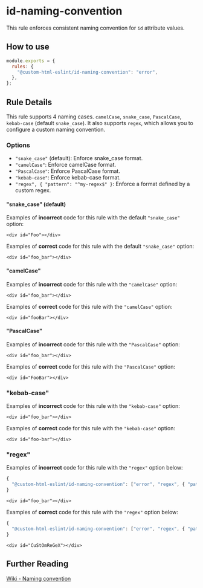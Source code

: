 # id-naming-convention

This rule enforces consistent naming convention for `id` attribute values.

## How to use

```js,.eslintrc.js
module.exports = {
  rules: {
    "@custom-html-eslint/id-naming-convention": "error",
  },
};
```

## Rule Details

This rule supports 4 naming cases. `camelCase`, `snake_case`, `PascalCase`, `kebab-case` (default `snake_case`). It also supports `regex`, which allows you to configure a custom naming convention.

### Options

- `"snake_case"` (default): Enforce snake_case format.
- `"camelCase"`: Enforce camelCase format.
- `"PascalCase"`: Enforce PascalCase format.
- `"kebab-case"`: Enforce kebab-case format.
- `"regex", { "pattern": "^my-regex$" }`: Enforce a format defined by a custom regex.

#### "snake_case" (default)

Examples of **incorrect** code for this rule with the default `"snake_case"` option:

```html,incorrect
<div id="Foo"></div>
```

Examples of **correct** code for this rule with the default `"snake_case"` option:

```html,correct
<div id="foo_bar"></div>
```

#### "camelCase"

Examples of **incorrect** code for this rule with the `"camelCase"` option:

```html,incorrect
<div id="foo_bar"></div>
```

Examples of **correct** code for this rule with the `"camelCase"` option:

```html,correct
<div id="fooBar"></div>
```

#### "PascalCase"

Examples of **incorrect** code for this rule with the `"PascalCase"` option:

```html,incorrect
<div id="foo_bar"></div>
```

Examples of **correct** code for this rule with the `"PascalCase"` option:

```html,correct
<div id="FooBar"></div>
```

### "kebab-case"

Examples of **incorrect** code for this rule with the `"kebab-case"` option:

```html,incorrect
<div id="foo_bar"></div>
```

Examples of **correct** code for this rule with the `"kebab-case"` option:

```html,correct
<div id="foo-bar"></div>
```

### "regex"

Examples of **incorrect** code for this rule with the `"regex"` option below:

```js
{
  "@custom-html-eslint/id-naming-convention": ["error", "regex", { "pattern": "^([A-Z][a-z])+[A-Z]?$" }]
}
```

```html,incorrect
<div id="foo_bar"></div>
```

Examples of **correct** code for this rule with the `"regex"` option below:

```js
{
  "@custom-html-eslint/id-naming-convention": ["error", "regex", { "pattern": "^([A-Z][a-z])+[A-Z]?$" }]
}
```

```html,correct
<div id="CuStOmReGeX"></div>
```

## Further Reading

[Wiki - Naming convention](<https://en.wikipedia.org/wiki/Naming_convention_(programming)>)
